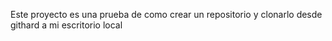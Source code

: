 Este proyecto es una prueba de como crear un repositorio y clonarlo desde githard a mi escritorio local
